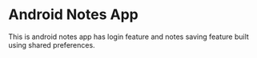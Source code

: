 # Android Notes App
This is android notes app has login feature and notes saving feature built using shared preferences. 
